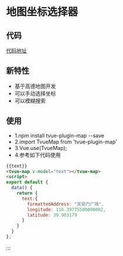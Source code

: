 # 地图坐标选择器

## 代码
[代码地址](https://gitee.com/smallweigit/tvue-plugin-map)

## 新特性
- 基于高德地图开发
- 可以手动选择坐标
- 可以模糊搜索

## 使用
- 1.npm install tvue-plugin-map --save
- 2.import TvueMap from 'tvue-plugin-map'
- 3.Vue.use(TvueMap);
- 4.参考如下代码使用

<Map></Map>

```html
{{text}}
<tvue-map v-model="text"></tvue-map>
<script>
export default {
  data() {
    return {
      text:{
        formattedAddress: "天安门广场", 
        longitude: 116.39775500000002, 
        latitude: 39.903179
      }
    }
  }
};

```
:::


